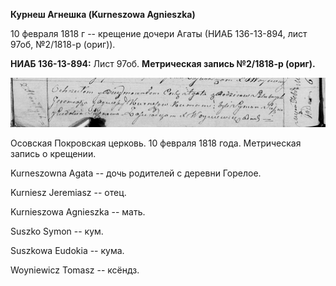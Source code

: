 **Курнеш Агнешка (Kurneszowa Agnieszka)**

10 февраля 1818 г -- крещение дочери Агаты (НИАБ 136-13-894, лист 97об,
№2/1818-р (ориг)).

**НИАБ 136-13-894:** Лист 97об. **Метрическая запись №2/1818-р (ориг).**

![](./media/a22070c85b441e2acdad34dfa6a78eef725ed761.png)

Осовская Покровская церковь. 10 февраля 1818 года. Метрическая запись о
крещении.

Kurneszowna Agata -- дочь родителей с деревни Горелое.

Kurniesz Jeremiasz -- отец.

Kurnieszowa Agnieszka -- мать.

Suszko Symon -- кум.

Suszkowa Eudokia -- кума.

Woyniewicz Tomasz -- ксёндз.
